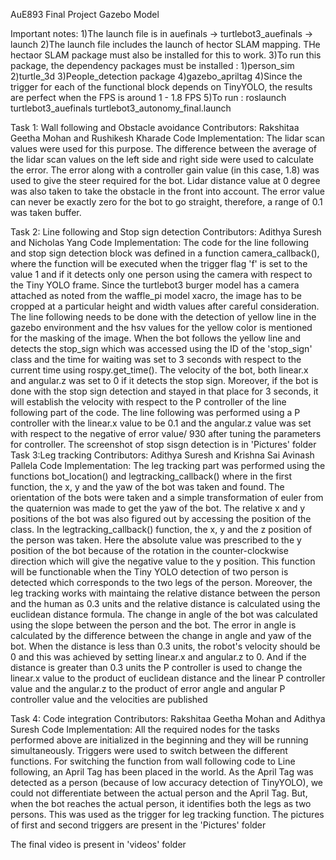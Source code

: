 AuE893 Final Project Gazebo Model

Important notes:
1)The launch file is in auefinals -> turtlebot3_auefinals -> launch
2)The launch file includes the launch of hector SLAM mapping. THe hectaor SLAM package must also be installed for this to work.
3)To run this package, the dependency packages must be installed : 1)person_sim 2)turtle_3d 3)People_detection package 4)gazebo_apriltag
4)Since the trigger for each of the functional block depends on TinyYOLO, the results are perfect when the FPS is around 1 - 1.8 FPS
5)To run : roslaunch turtlebot3_auefinals turtlebot3_autonomy_final.launch


Task 1: Wall following and Obstacle avoidance
Contributors: Rakshitaa Geetha Mohan and Rushikesh Kharade
Code Implementation: The lidar scan values were used for this purpose. The difference between the average of the lidar scan values on the left side and right side were used to calculate the error. The error along with a controller gain value (in this case, 1.8) was used to give the steer required for the bot. Lidar distance value at 0 degree was also taken to take the obstacle in the front into account. The error value can never be exactly zero for the bot to go straight, therefore, a range of 0.1 was taken buffer.   
 

Task 2: Line following and Stop sign detection
Contributors: Adithya Suresh and Nicholas Yang
Code Implementation: The code for the line following and stop sign detection block was defined in a function camera_callback(), where the function will be executed when the trigger flag 'f' is set to the value 1 and if it detects only one person using the camera with respect to the Tiny YOLO frame. Since the turtlebot3 burger model has a camera attached as noted from the waffle_pi model xacro, the image has to be cropped at a particular height and width values after careful consideration. The line following needs to be done with the detection of yellow line in the gazebo environment and the hsv values for the yellow color is mentioned for the masking of the image. When the bot follows the yellow line and detects the stop_sign which was accessed using the ID of the 'stop_sign' class and the time for waiting was set to 3 seconds with respect to the current time using rospy.get_time(). The velocity of the bot, both linear.x and angular.z was set to 0 if it detects the stop sign. Moreover, if the bot is done with the stop sign detection and stayed in that place for 3 seconds, it will establish the velocity with respect to the P controller of the line following part of the code. The line following was performed using a P controller with the linear.x value to be 0.1 and the angular.z value was set with respect to the negative of error value/ 930 after tuning the parameters for controller.
The screenshot of stop sisgn detection is in 'Pictures' folder
Task 3:Leg tracking
Contributors: Adithya Suresh and Krishna Sai Avinash Pallela
Code Implementation: The leg tracking part was performed using the functions bot_location() and legtracking_callback() where in the first function, the x, y and the yaw of the bot was taken and found. The orientation of the bots were taken and a simple transformation of euler from the quaternion was made to get the yaw of the bot. The relative x and y positions of the bot was also figured out by accessing the position of the class. In the legtracking_callback() function, the x, y and the z position of the person was taken. Here the absolute value was prescribed to the y position of the bot because of the rotation in the counter-clockwise direction which will give the negative value to the y position. This function will be functionable when the Tiny YOLO detection of two person is detected which corresponds to the two legs of the person. Moreover, the leg tracking works with maintaing the relative distance between the person and the human as 0.3 units and the relative distance is calculated using the euclidean distance formula. The change in angle of the bot was calculated using the slope between the person and the bot. The error in angle is calculated by the difference between the change in angle and yaw of the bot. When the distance is less than 0.3 units, the robot's velocity should be 0 and this was achieved by setting linear.x and angular.z to 0. And if the distance is greater than 0.3 units the P controller is used to change the linear.x value to the product of euclidean distance and the linear P controller value and the angular.z to the product of error angle and angular P controller value and the velocities are published

Task 4: Code integration
Contributors: Rakshitaa Geetha Mohan and Adithya Suresh
Code Implementation: All the required nodes for the tasks performed above are initialized in the beginning and they will be running simultaneously. Triggers were used to switch between the different functions. For switching the function from wall following code to Line following, an April Tag has been placed in the world. As the April Tag was detected as a person (because of low accuracy detection of TinyYOLO), we could not differentiate between the actual person and the April Tag. But, when the bot reaches the actual person, it identifies both the legs as two persons. This was used as the trigger for leg tracking function. 
The pictures of first and second triggers are present in the 'Pictures' folder


The final video is present in 'videos' folder

